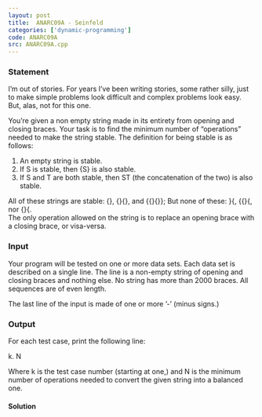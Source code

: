 ```yaml
---
layout: post
title:  ANARC09A - Seinfeld
categories: ['dynamic-programming']
code: ANARC09A
src: ANARC09A.cpp
---
```


### **Statement**

I’m out of stories. For years I’ve been writing stories, some rather silly,
just to make simple problems look difficult and complex problems look easy.
But, alas, not for this one.

You’re given a non empty string made in its entirety from opening and closing
braces. Your task is to find the minimum number of “operations” needed to make
the string stable. The definition for being stable is as follows:

  1. An empty string is stable.
  2. If S is stable, then {S} is also stable.
  3. If S and T are both stable, then ST (the concatenation of the two) is also stable.

All of these strings are stable: {}, {}{}, and {{}{}}; But none of these: }{,
{{}{, nor {}{.  
The only operation allowed on the string is to replace an opening brace with a
closing brace, or visa-versa.

### Input

Your program will be tested on one or more data sets. Each data set is
described on a single line. The line is a non-empty string of opening and
closing braces and nothing else. No string has more than 2000 braces. All
sequences are of even length.

The last line of the input is made of one or more ’-’ (minus signs.)

### Output

For each test case, print the following line:

k. N

Where k is the test case number (starting at one,) and N is the minimum number
of operations needed to convert the given string into a balanced one.



#### **Solution**



